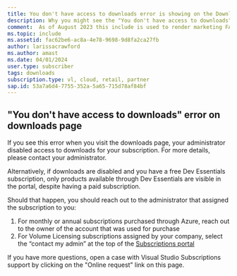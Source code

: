 ```yaml
---
title: You don't have access to downloads error is showing on the Downloads tab
description: Why you might see the "You don't have access to downloads" error on Downloads tab in subscriptions portal.
comment:  As of August 2023 this include is used to render marketing FAQ content for VS Subscriptions in the following portals - VSCom, Manage, and My portals. It was not used for learn.microsoft.com content at that time. SMEs are Evan Windom and Larissa Crawford of Red Door Collaborative and Sharvari Dighe.
ms.topic: include
ms.assetid: fac62be6-ac8a-4e78-9698-9d8fa2ca27fb
author: larissacrawford
ms.author: amast
ms.date: 04/01/2024
user.type: subscriber
tags: downloads
subscription.type: vl, cloud, retail, partner
sap.id: 53a7a6d4-7755-352a-5a65-715d78af84bf
---
```


## "You don't have access to downloads" error on downloads page
If you see this error when you visit the downloads page, your administrator disabled access to downloads for your subscription. For more details, please contact your administrator.

Alternatively, if downloads are disabled and you have a free Dev Essentials subscription, only products available through Dev Essentials are visible in the portal, despite having a paid subscription.

Should that happen, you should reach out to the administrator that assigned the subscription to you:
1. For monthly or annual subscriptions purchased through Azure, reach out to the owner of the account that was used for purchase
2. For Volume Licensing subscriptions assigned by your company, select the “contact my admin” at the top of the [Subscriptions portal](https://my.visualstudio.com/subscriptions)

If you have more questions, open a case with Visual Studio Subscriptions support by clicking on the "Online request" link on this page.